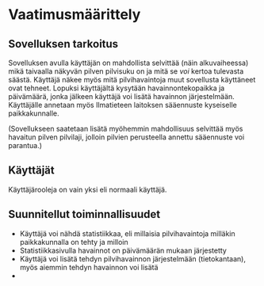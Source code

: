 # Vaatimusmäärittely

## Sovelluksen tarkoitus

Sovelluksen avulla käyttäjän on mahdollista selvittää (näin alkuvaiheessa) mikä taivaalla näkyvän pilven pilvisuku on ja
mitä se *voi* kertoa tulevasta säästä. Käyttäjä näkee myös mitä pilvihavaintoja muut sovellusta käyttäneet ovat tehneet. Lopuksi käyttäjältä kysytään havainnontekopaikka ja päivämäärä, jonka jälkeen käyttäjä voi lisätä havainnon järjestelmään. Käyttäjälle annetaan myös Ilmatieteen laitoksen sääennuste kyseiselle paikkakunnalle.

(Sovellukseen saatetaan lisätä myöhemmin mahdollisuus selvittää myös havaitun pilven pilvilaji, jolloin pilvien perusteella annettu sääennuste voi parantua.)
## Käyttäjät
Käyttäjärooleja on vain yksi eli normaali käyttäjä.

## Suunnitellut toiminnallisuudet
- Käyttäjä voi nähdä statistiikkaa, eli millaisia pilvihavaintoja milläkin paikkakunnalla on tehty ja milloin
- Statistiikkasivulla havainnot on päivämäärän mukaan järjestetty
- Käyttäjä voi lisätä tehdyn pilvihavainnon järjestelmään (tietokantaan), myös aiemmin tehdyn havainnon voi lisätä
-


